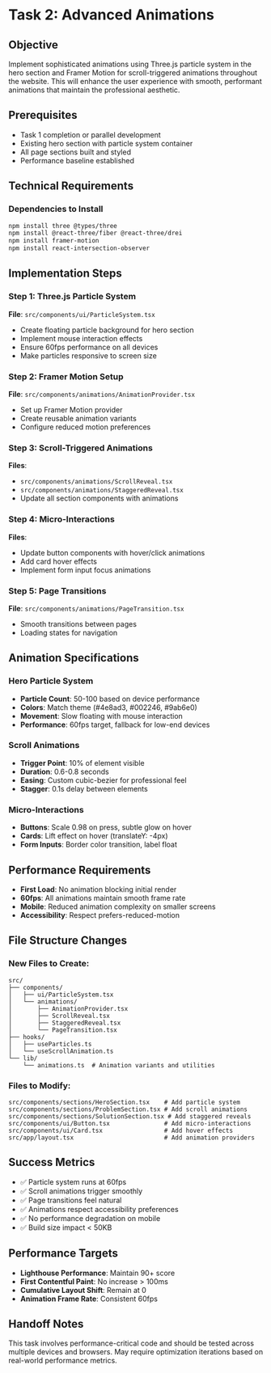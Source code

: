 # Task 2: Advanced Animations

## Objective
Implement sophisticated animations using Three.js particle system in the hero section and Framer Motion for scroll-triggered animations throughout the website. This will enhance the user experience with smooth, performant animations that maintain the professional aesthetic.

## Prerequisites
- Task 1 completion or parallel development
- Existing hero section with particle system container
- All page sections built and styled
- Performance baseline established

## Technical Requirements

### Dependencies to Install
```bash
npm install three @types/three
npm install @react-three/fiber @react-three/drei
npm install framer-motion
npm install react-intersection-observer
```

## Implementation Steps

### Step 1: Three.js Particle System
**File**: `src/components/ui/ParticleSystem.tsx`
- Create floating particle background for hero section
- Implement mouse interaction effects
- Ensure 60fps performance on all devices
- Make particles responsive to screen size

### Step 2: Framer Motion Setup
**File**: `src/components/animations/AnimationProvider.tsx`
- Set up Framer Motion provider
- Create reusable animation variants
- Configure reduced motion preferences

### Step 3: Scroll-Triggered Animations
**Files**: 
- `src/components/animations/ScrollReveal.tsx`
- `src/components/animations/StaggeredReveal.tsx`
- Update all section components with animations

### Step 4: Micro-Interactions
**Files**:
- Update button components with hover/click animations
- Add card hover effects
- Implement form input focus animations

### Step 5: Page Transitions
**File**: `src/components/animations/PageTransition.tsx`
- Smooth transitions between pages
- Loading states for navigation

## Animation Specifications

### Hero Particle System
- **Particle Count**: 50-100 based on device performance
- **Colors**: Match theme (#4e8ad3, #002246, #9ab6e0)
- **Movement**: Slow floating with mouse interaction
- **Performance**: 60fps target, fallback for low-end devices

### Scroll Animations
- **Trigger Point**: 10% of element visible
- **Duration**: 0.6-0.8 seconds
- **Easing**: Custom cubic-bezier for professional feel
- **Stagger**: 0.1s delay between elements

### Micro-Interactions
- **Buttons**: Scale 0.98 on press, subtle glow on hover
- **Cards**: Lift effect on hover (translateY: -4px)
- **Form Inputs**: Border color transition, label float

## Performance Requirements
- **First Load**: No animation blocking initial render
- **60fps**: All animations maintain smooth frame rate
- **Mobile**: Reduced animation complexity on smaller screens
- **Accessibility**: Respect prefers-reduced-motion

## File Structure Changes

### New Files to Create:
```
src/
├── components/
│   ├── ui/ParticleSystem.tsx
│   └── animations/
│       ├── AnimationProvider.tsx
│       ├── ScrollReveal.tsx
│       ├── StaggeredReveal.tsx
│       └── PageTransition.tsx
├── hooks/
│   ├── useParticles.ts
│   └── useScrollAnimation.ts
└── lib/
    └── animations.ts  # Animation variants and utilities
```

### Files to Modify:
```
src/components/sections/HeroSection.tsx    # Add particle system
src/components/sections/ProblemSection.tsx # Add scroll animations
src/components/sections/SolutionSection.tsx # Add staggered reveals
src/components/ui/Button.tsx               # Add micro-interactions
src/components/ui/Card.tsx                 # Add hover effects
src/app/layout.tsx                         # Add animation providers
```

## Success Metrics
- ✅ Particle system runs at 60fps
- ✅ Scroll animations trigger smoothly
- ✅ Page transitions feel natural
- ✅ Animations respect accessibility preferences
- ✅ No performance degradation on mobile
- ✅ Build size impact < 50KB

## Performance Targets
- **Lighthouse Performance**: Maintain 90+ score
- **First Contentful Paint**: No increase > 100ms
- **Cumulative Layout Shift**: Remain at 0
- **Animation Frame Rate**: Consistent 60fps

## Handoff Notes
This task involves performance-critical code and should be tested across multiple devices and browsers. May require optimization iterations based on real-world performance metrics.
